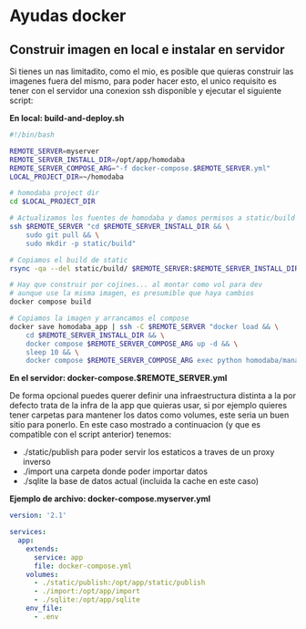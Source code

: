 # Ayudas docker

## Construir imagen en local e instalar en servidor

Si tienes un nas limitadito, como el mio, es posible que quieras construir las imagenes fuera del mismo, para poder hacer esto, el unico requisito es tener con el servidor una conexion ssh disponible y ejecutar el siguiente script:

**En local: build-and-deploy.sh**
```bash
#!/bin/bash

REMOTE_SERVER=myserver
REMOTE_SERVER_INSTALL_DIR=/opt/app/homodaba
REMOTE_SERVER_COMPOSE_ARG="-f docker-compose.$REMOTE_SERVER.yml"
LOCAL_PROJECT_DIR=~/homodaba

# homodaba project dir
cd $LOCAL_PROJECT_DIR

# Actualizamos los fuentes de homodaba y damos permisos a static/build
ssh $REMOTE_SERVER "cd $REMOTE_SERVER_INSTALL_DIR && \
    sudo git pull && \
    sudo mkdir -p static/build"

# Copiamos el build de static
rsync -qa --del static/build/ $REMOTE_SERVER:$REMOTE_SERVER_INSTALL_DIR/static/build/

# Hay que construir por cojines... al montar como vol para dev
# aunque use la misma imagen, es presumible que haya cambios
docker compose build

# Copiamos la imagen y arrancamos el compose
docker save homodaba_app | ssh -C $REMOTE_SERVER "docker load && \
    cd $REMOTE_SERVER_INSTALL_DIR && \
    docker compose $REMOTE_SERVER_COMPOSE_ARG up -d && \
    sleep 10 && \
    docker compose $REMOTE_SERVER_COMPOSE_ARG exec python homodaba/manage.py collectstatic --no-input"
```

**En el servidor: docker-compose.$REMOTE_SERVER.yml**

De forma opcional puedes querer definir una infraestructura distinta a la por defecto  trata de la infra de la app que quieras usar, si por ejemplo quieres tener carpetas para mantener los datos como volumes, este seria un buen sitio para ponerlo.
En este caso mostrado a continuacion (y que es compatible con el script anterior) tenemos:

* ./static/publish para poder servir los estaticos a traves de un proxy inverso
* ./import una carpeta donde poder importar datos
* ./sqlite la base de datos actual (incluida la cache en este caso)

**Ejemplo de archivo:  docker-compose.myserver.yml**

```yml
version: '2.1'

services:
  app:
    extends:
      service: app
      file: docker-compose.yml
    volumes:
      - ./static/publish:/opt/app/static/publish
      - ./import:/opt/app/import
      - ./sqlite:/opt/app/sqlite
    env_file:
      - .env
```
